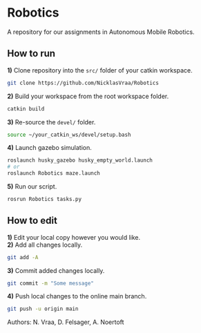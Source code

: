 # Robotics
A repository for our assignments in Autonomous Mobile Robotics.

## How to run
**1)** Clone repository into the `src/` folder of your catkin workspace.
```bash
git clone https://github.com/NicklasVraa/Robotics
```
**2)** Build your workspace from the root workspace folder.
```bash
catkin build
```
**3)** Re-source the `devel/` folder.
```bash
source ~/your_catkin_ws/devel/setup.bash
```
**4)** Launch gazebo simulation.
```bash
roslaunch husky_gazebo husky_empty_world.launch
# or
roslaunch Robotics maze.launch
```
**5)** Run our script.
```bash
rosrun Robotics tasks.py
```

## How to edit
**1)** Edit your local copy however you would like. \
**2)** Add all changes locally.
```bash
git add -A
```
**3)** Commit added changes locally.
```bash
git commit -m "Some message"
```
**4)** Push local changes to the online main branch.
```bash
git push -u origin main
```

Authors: N. Vraa, D. Felsager, A. Noertoft
